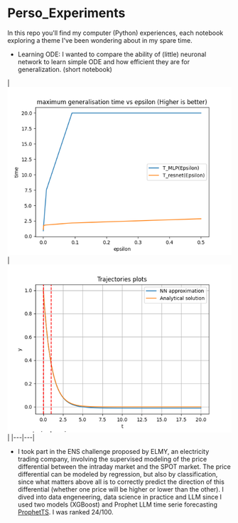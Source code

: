 # Perso_Experiments
In this repo you'll find my computer (Python) experiences, each notebook exploring a theme I've been wondering about in my spare time. 

- Learning ODE: I wanted to compare the ability of (little) neuronal network to learn simple ODE and how efficient they are for generalization. (short notebook)

|![Generalisation time for MLP and ResNet](maximum_generalisation_time_xprime_x_MLP.png)| ![Plot of the 'optimal weights' MLP](MLP_xprime_x.png)| |---|---|

- I took part in the ENS challenge proposed by ELMY, an electricity trading company, involving the supervised modeling of the price differential between the intraday market and the SPOT market. The price differential can be modeled by regression, but also by classification, since what matters above all is to correctly predict the direction of this differential (whether one price will be higher or lower than the other).
I dived into data engeneering, data science in practice and LLM since I used two models (XGBoost) and Prophet LLM time serie forecasting [ProphetTS](https://arxiv.org/abs/2303.01903). I was ranked 24/100.
